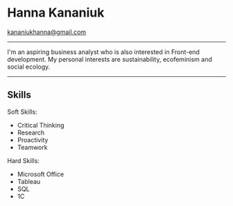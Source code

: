 # Hanna Kananiuk
kananiukhanna@gmail.com
***
I'm an aspiring business analyst who is also interested in Front-end development. My personal interests are sustainability, ecofeminism and social ecology. 
***
## Skills
Soft Skills:
- Critical Thinking
- Research
- Proactivity
- Teamwork

Hard Skills:
- Microsoft Office
- Tableau
- SQL
- 1C
